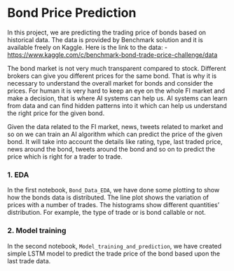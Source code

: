 # Bond Price Prediction 

In this project, we are predicting the trading price of bonds based on historical data. The data is provided by Benchmark solution and it is available freely on Kaggle. Here is the link to the data: - https://www.kaggle.com/c/benchmark-bond-trade-price-challenge/data

The bond market is not very much transparent compared to stock. Different brokers can give you different prices for the same bond. That is why it is necessary to understand the overall market for bonds and consider the prices. For human it is very hard to keep an eye on the whole FI market and make a decision, that is where AI systems can help us. AI systems can learn from data and can find hidden patterns into it which can help us understand the right price for the given bond. 

Given the data related to the FI market, news, tweets related to market and so on we can train an AI algorithm which can predict the price of the given bond. It will take into account the details like rating, type, last traded price, news around the bond, tweets around the bond and so on to predict the price which is right for a trader to trade. 

### 1. EDA
In the first notebook, `Bond_Data_EDA`, we have done some plotting to show how the bonds data is distributed. 
The line plot shows the variation of prices with a number of trades. 
The histograms show different quantities’ distribution. For example, the type of trade or is bond callable or not. 

### 2. Model training
In the second notebook, `Model_training_and_prediction`, we have created simple LSTM model to predict the trade price of the bond based upon the last trade data.

